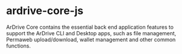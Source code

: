 # ardrive-core-js
ArDrive Core contains the essential back end application features to support the ArDrive CLI and Desktop apps, such as file management, Permaweb upload/download, wallet management and other common functions.
